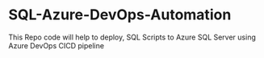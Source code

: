 # SQL-Azure-DevOps-Automation
This Repo code will help to deploy, SQL Scripts to Azure SQL Server using Azure DevOps CICD pipeline
